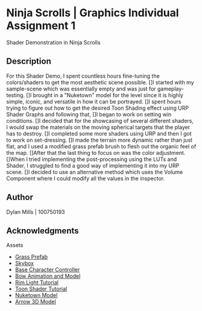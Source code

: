 # Ninja Scrolls | Graphics Individual Assignment 1

Shader Demonstration in Ninja Scrolls

## Description

For this Shader Demo, I spent countless hours fine-tuning the colors/shaders to get the most aesthetic scene possible.
[]I started with my sample-scene which was essentially empty and was just for gameplay-testing.
[]I brought in a "Nuketown" model for the level since it is highly simple, iconic, and versatile in how it can be portrayed.
[]I spent hours trying to figure out how to get the desired Toon Shading effect using URP Shader Graphs and following that,
[]I began to work on setting win conditions.
[]I decided that for the showcasing of several different shaders, I would swap the materials on the moving spherical targets that the player has to destroy. 
[]I completed some more shaders using URP and then I got to work on set-dressing. 
[]I made the terrain more dynamic rather than just flat, and I used a modified grass prefab brush to flesh out the organic feel of the map.
[]After that the last thing to focus on was the color adjustment. 
[]When I tried implementing the post-processing using the LUTs and Shader, I struggled to find a good way of implementing it into my URP scene.
[]I decided to use an alternative method which uses the Volume Component where I could modify all the values in the inspector.

## Author

Dylan Mills  | 100750193

## Acknowledgments

Assets
* [Grass Prefab](https://assetstore.unity.com/packages/3d/environments/lowpoly-environment-nature-pack-free-187052)
* [Skybox](https://assetstore.unity.com/packages/2d/textures-materials/sky/fantasy-skybox-free-18353)
* [Base Character Controller](https://assetstore.unity.com/packages/essentials/starter-assets-first-person-character-controller-196525)
* [Bow Animation and Model](https://assetstore.unity.com/packages/tools/animation/standardize-bows-139068)
* [Rim Light Tutorial](https://www.youtube.com/watch?v=jcMRaFF9RRI&ab_channel=NedMakesGames)
* [Toon Shader Tutorial](https://youtu.be/lUmRJRrZfGc)
* [Nuketown Model](https://sketchfab.com/3d-models/nuketown-from-call-of-duty-d692296e16e34d499a6fd7508a0e1b3a)
* [Arrow 3D Model](https://sketchfab.com/3d-models/arrow-3b7c2124180c4b349ca533f0bb4cc955)

